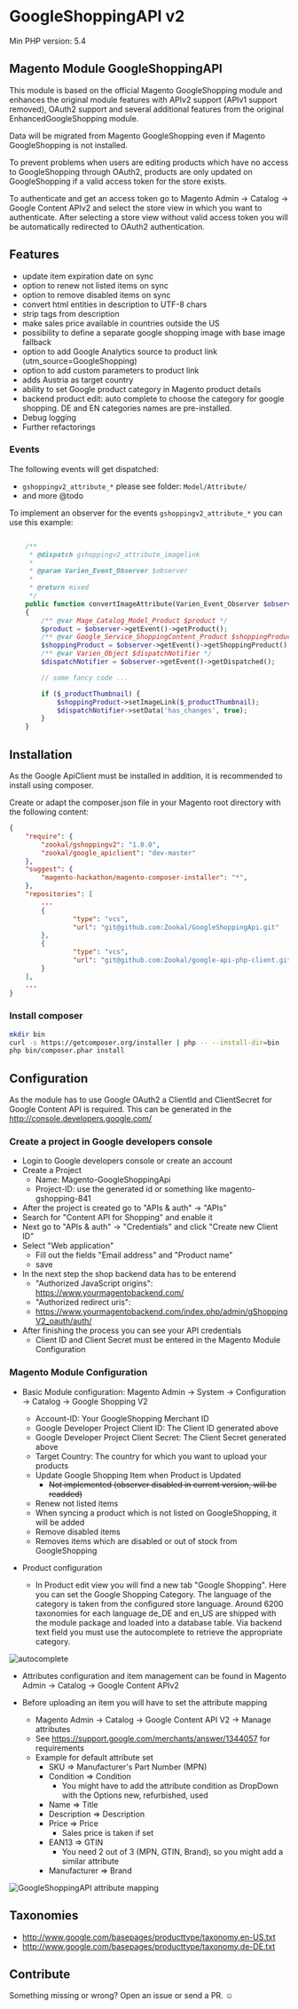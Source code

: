# GoogleShoppingAPI v2

Min PHP version: 5.4

## Magento Module GoogleShoppingAPI

This module is based on the official Magento GoogleShopping module and enhances
the original module features with APIv2 support (APIv1 support removed),
OAuth2 support and several additional features from the original 
EnhancedGoogleShopping module.

Data will be migrated from Magento GoogleShopping even if Magento GoogleShopping is
not installed.

To prevent problems when users are editing products which have no access to 
GoogleShopping through OAuth2, products
are only updated on GoogleShopping if a valid access token for the store exists.

To authenticate and get an access token go to Magento Admin -> Catalog -> Google 
Content APIv2 and select the store view in which you want to authenticate. 
After selecting a store view without valid access token you will be automatically
redirected to OAuth2 authentication.

## Features

* update item expiration date on sync
* option to renew not listed items on sync
* option to remove disabled items on sync
* convert html entities in description to UTF-8 chars
* strip tags from description
* make sales price available in countries outside the US
* possibility to define a separate google shopping image with base image fallback
* option to add Google Analytics source to product link (utm_source=GoogleShopping)
* option to add custom parameters to product link
* adds Austria as target country
* ability to set Google product category in Magento product details
* backend product edit: auto complete to choose the category for google shopping. DE and EN categories names are
  pre-installed. 
* Debug logging
* Further refactorings

### Events

The following events will get dispatched:

- `gshoppingv2_attribute_*` please see folder: `Model/Attribute/`
- and more @todo

To implement an observer for the events `gshoppingv2_attribute_*`
you can use this example:

```php

    /**
     * @dispatch gshoppingv2_attribute_imagelink
     *
     * @param Varien_Event_Observer $observer
     *
     * @return mixed
     */
    public function convertImageAttribute(Varien_Event_Observer $observer)
    {
        /** @var Mage_Catalog_Model_Product $product */
        $product = $observer->getEvent()->getProduct();
        /** @var Google_Service_ShoppingContent_Product $shoppingProduct */
        $shoppingProduct = $observer->getEvent()->getShoppingProduct();
        /** @var Varien_Object $dispatchNotifier */
        $dispatchNotifier = $observer->getEvent()->getDispatched();

        // some fancy code ...

        if ($_productThumbnail) {
            $shoppingProduct->setImageLink($_productThumbnail);
            $dispatchNotifier->setData('has_changes', true);
        }
    }
```

## Installation

As the Google ApiClient must be installed in addition, it is recommended to 
install using composer.

Create or adapt the composer.json file in your Magento root directory with the 
following content:

```json
{
	"require": {
		"zookal/gshoppingv2": "1.0.0",
		"zookal/google_apiclient": "dev-master"
	},
	"suggest": {
	    "magento-hackathon/magento-composer-installer": "*",
	},
	"repositories": [
		...
		{
				"type": "vcs",
				"url": "git@github.com:Zookal/GoogleShoppingApi.git"
		},
		{
				"type": "vcs",
				"url": "git@github.com:Zookal/google-api-php-client.git"
		}
	],
	...
}
```

### Install composer
```bash
mkdir bin
curl -s https://getcomposer.org/installer | php -- --install-dir=bin
php bin/composer.phar install
```

## Configuration

As the module has to use Google OAuth2 a ClientId and ClientSecret for Google
Content API is required. This can be generated in the 
http://console.developers.google.com/

### Create a project in Google developers console

* Login to Google developers console or create an account
* Create a Project
  * Name: Magento-GoogleShoppingApi
  * Project-ID: use the generated id or something like magento-gshopping-841
* After the project is created go to "APIs & auth" -> "APIs"
* Search for "Content API for Shopping" and enable it
* Next go to "APIs & auth" -> "Credentials" and click "Create new Client ID"
* Select "Web application"
  * Fill out the fields "Email address" and "Product name"
  * save
* In the next step the shop backend data has to be enterend
  * "Authorized JavaScript origins": https://www.yourmagentobackend.com/
  * "Authorized redirect uris":
  * https://www.yourmagentobackend.com/index.php/admin/gShoppingV2_oauth/auth/
* After finishing the process you can see your API credentials
  * Client ID and Client Secret must be entered in the Magento Module Configuration

### Magento Module Configuration

* Basic Module configuration: Magento Admin -> System -> Configuration -> Catalog -> Google Shopping V2

  * Account-ID: Your GoogleShopping Merchant ID
  * Google Developer Project Client ID: The Client ID generated above
  * Google Developer Project Client Secret: The Client Secret generated above
  * Target Country: The country for which you want to upload your products
  * Update Google Shopping Item when Product is Updated
	* ~~Not implemented (observer disabled in current version, will be readded)~~
  * Renew not listed items
  * When syncing a product which is not listed on GoogleShopping, it will be added
  * Remove disabled items
  * Removes items which are disabled or out of stock from GoogleShopping

* Product configuration
  * In Product edit view you will find a new tab "Google Shopping". 
    Here you can set the Google Shopping Category. 
    The language of the category is taken from the configured store language.
    Around 6200 taxonomies for each language de_DE and en_US are shipped with the module package and loaded
    into a database table. Via backend text field you must use the autocomplete to retrieve the appropriate category.

![autocomplete](https://raw.githubusercontent.com/Zookal/MageGoogleShoppingApiV2/refacor/gsautocomplete.png "Google Shopping autocomplete")

    
* Attributes configuration and item management can be found in Magento Admin ->
  Catalog -> Google Content APIv2

* Before uploading an item you will have to set the attribute mapping
	* Magento Admin -> Catalog -> Google Content API V2 -> Manage attributes
	* See https://support.google.com/merchants/answer/1344057 for requirements
	* Example for default attribute set
		* SKU => Manufacturer's Part Number (MPN)
		* Condition => Condition
			* You might have to add the attribute condition as DropDown with the Options new, refurbished, used
		* Name => Title
		* Description => Description
		* Price => Price 
			* Sales price is taken if set
		* EAN13 => GTIN
			* You need 2 out of 3 (MPN, GTIN, Brand), so you might add a similar attribute
		* Manufacturer => Brand
		
![GoogleShoppingAPI attribute mapping](docs/images/attribute-mapping.png)
## Taxonomies

* http://www.google.com/basepages/producttype/taxonomy.en-US.txt
* http://www.google.com/basepages/producttype/taxonomy.de-DE.txt


## Contribute

Something missing or wrong? Open an issue or send a PR. :relaxed:
